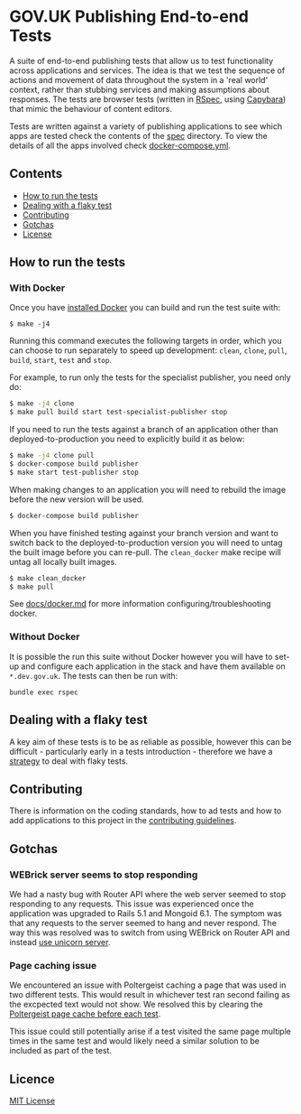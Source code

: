 # GOV.UK Publishing End-to-end Tests

A suite of end-to-end publishing tests that allow us to test functionality
across applications and services. The idea is that we test the sequence of
actions and movement of data throughout the system in a 'real world' context,
rather than stubbing services and making assumptions about responses. The tests
are browser tests (written in [RSpec](http://rspec.info/), using
[Capybara](https://github.com/teamcapybara/capybara)) that mimic the behaviour
of content editors.

Tests are written against a variety of publishing applications to see which
apps are tested check the contents of the [spec](./spec) directory. To view
the details of all the apps involved check
[docker-compose.yml](./docker-compose.yml).

## Contents

- [How to run the tests](#how-to-run-the-tests)
- [Dealing with a flaky test](#dealing-with-a-flaky-test)
- [Contributing](#contributing)
- [Gotchas](#gotchas)
- [License](#license)

## How to run the tests

### With Docker

Once you have [installed Docker][install-docker] you can build and run the test
suite with:

```
$ make -j4
```

Running this command executes the following targets in order, which you can
choose to run separately to speed up development: `clean`, `clone`, `pull`, `build`,
`start`, `test` and `stop`.

For example, to run only the tests for the specialist publisher, you need only
do:

```bash
$ make -j4 clone
$ make pull build start test-specialist-publisher stop
```

If you need to run the tests against a branch of an application other than
deployed-to-production you need to explicitly build it as below:

```bash
$ make -j4 clone pull
$ docker-compose build publisher
$ make start test-publisher stop
```

When making changes to an application you will need to rebuild the image before
the new version will be used.

```bash
$ docker-compose build publisher
```

When you have finished testing against your branch version and want to switch back
to the deployed-to-production version you will need to untag the built image before
you can re-pull.  The `clean_docker` make recipe will untag all locally built images.

```bash
$ make clean_docker
$ make pull
```

See [docs/docker.md](docs/docker.md) for more information
configuring/troubleshooting docker.

### Without Docker

It is possible the run this suite without Docker however you will have to
set-up and configure each application in the stack and have them available
on `*.dev.gov.uk`. The tests can then be run with:

```
bundle exec rspec
```

## Dealing with a flaky test

A key aim of these tests is to be as reliable as possible, however this can be
difficult - particularly early in a tests introduction - therefore we have a
[strategy](CONTRIBUTING.md#dealing-with-flaky-tests) to deal with flaky tests.

## Contributing

There is information on the coding standards, how to ad tests and how to add
applications to this project in the [contributing guidelines](CONTRIBUTING.md).

## Gotchas

### WEBrick server seems to stop responding

We had a nasty bug with Router API where the web server seemed to stop
responding to any requests. This issue was experienced once the application
was upgraded to Rails 5.1 and Mongoid 6.1. The symptom was that any requests
to the server seemed to hang and never respond. The way this was resolved was
to switch from using WEBrick on Router API and instead
[use unicorn server][use-unicorn-pr].

### Page caching issue

We encountered an issue with Poltergeist caching a page that was used in two
different tests. This would result in whichever test ran second failing as
the excpected text would not show. We resolved this by clearing the
[Poltergeist page cache before each test][clear-page-cache-pr].

This issue could still potentially arise if a test visited the same page
multiple times in the same test and would likely need a similar solution
to be included as part of the test.

## Licence

[MIT License](LICENSE)

[install-docker]: https://www.docker.com/community-edition
[use-unicorn-pr]: https://github.com/alphagov/router-api/pull/113
[clear-page-cache-pr]: https://github.com/alphagov/publishing-e2e-tests/pull/204